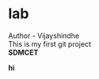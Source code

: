 # lab
Author - Vijayshindhe
<br>This is my first git project </br>
<strong>SDMCET
<title>my college</title>
hi

